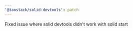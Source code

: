```yaml
---
'@tanstack/solid-devtools': patch
---
```


Fixed issue where solid devtools didn't work with solid start
